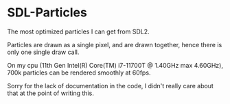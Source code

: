 # SDL-Particles

The most optimized particles I can get from SDL2.

Particles are drawn as a single pixel, and are drawn together, hence there is only one single draw call.

On my cpu (11th Gen Intel(R) Core(TM) i7-11700T @ 1.40GHz max 4.60GHz), 700k particles can be rendered smoothly at 60fps.

Sorry for the lack of documentation in the code, I didn't really care about that at the point of writing this.

